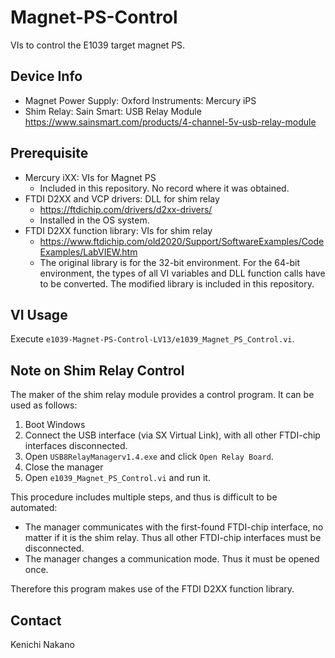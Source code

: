 # Magnet-PS-Control

VIs to control the E1039 target magnet PS.

## Device Info

* Magnet Power Supply: Oxford Instruments: Mercury iPS
* Shim Relay: Sain Smart: USB Relay Module
  https://www.sainsmart.com/products/4-channel-5v-usb-relay-module


## Prerequisite

* Mercury iXX: VIs for Magnet PS
    - Included in this repository.  No record where it was obtained.
* FTDI D2XX and VCP drivers: DLL for shim relay
    - https://ftdichip.com/drivers/d2xx-drivers/
    - Installed in the OS system.  
* FTDI D2XX function library: VIs for shim relay
    - https://www.ftdichip.com/old2020/Support/SoftwareExamples/CodeExamples/LabVIEW.htm
    - The original library is for the 32-bit environment.
      For the 64-bit environment, the types of all VI variables and DLL function calls have to be converted.
      The modified library is included in this repository.


## VI Usage

Execute `e1039-Magnet-PS-Control-LV13/e1039_Magnet_PS_Control.vi`.

## Note on Shim Relay Control

The maker of the shim relay module provides a control program.
It can be used as follows:
1. Boot Windows
1. Connect the USB interface (via SX Virtual Link), with all other FTDI-chip interfaces disconnected.
1. Open `USB8RelayManagerv1.4.exe` and click `Open Relay Board`.
1. Close the manager
1. Open `e1039_Magnet_PS_Control.vi` and run it.

This procedure includes multiple steps, and thus is difficult to be automated:
* The manager communicates with the first-found FTDI-chip interface, no matter if it is the shim relay.  Thus all other FTDI-chip interfaces must be disconnected.
* The manager changes a communication mode.  Thus it must be opened once.

Therefore this program makes use of the FTDI D2XX function library.


## Contact

Kenichi Nakano
